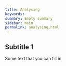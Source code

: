 ```yaml
---
title: Analysing
keywords:
summary: Empty summary
sidebar: main
permalink: analysing.html
---
```


## Subtitle 1

Some text that you can fill in